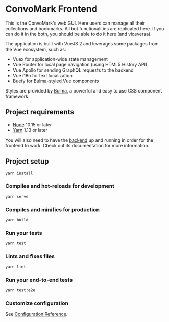 # ConvoMark Frontend
This is the ConvoMark's web GUI. Here users can manage all their collections and bookmarks. All bot functionalities are replicated here. If you can do it in the both, you should be able to do it here (and viceversa).

The application is built with VueJS 2 and leverages some packages from the Vue ecosystem, such as:
- Vuex for application-wide state management
- Vue Router for local page navigation (using HTML5 History API)
- Vue Apollo for sending GraphQL requests to the backend 
- Vue i18n for text localization
- Buefy for Bulma-styled Vue components

Styles are provided by [Bulma](https://bulma.io), a powerful and easy to use CSS component framework.

## Project requirements
- [Node](https://nodejs.org) 10.15 or later
- [Yarn](https://yarnpkg.com) 1.13 or later

You will also need to have the [backend](../backend/README.md) up and running in order for the frontend to work. Check out its documentation for more information.


## Project setup
```
yarn install
```

### Compiles and hot-reloads for development
```
yarn serve
```

### Compiles and minifies for production
```
yarn build
```

### Run your tests
```
yarn test
```

### Lints and fixes files
```
yarn lint
```

### Run your end-to-end tests
```
yarn test:e2e
```

### Customize configuration
See [Configuration Reference](https://cli.vuejs.org/config/).
